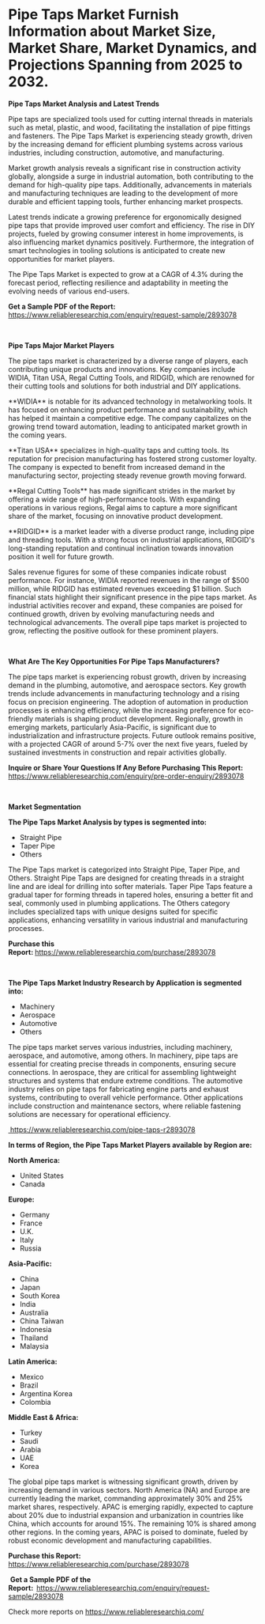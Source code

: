 <p><h1>Pipe Taps Market Furnish Information about Market Size, Market Share, Market Dynamics, and Projections Spanning from 2025 to 2032.</h1></p><p><strong>Pipe Taps Market Analysis and Latest Trends</strong></p>
<p><p>Pipe taps are specialized tools used for cutting internal threads in materials such as metal, plastic, and wood, facilitating the installation of pipe fittings and fasteners. The Pipe Taps Market is experiencing steady growth, driven by the increasing demand for efficient plumbing systems across various industries, including construction, automotive, and manufacturing. </p><p>Market growth analysis reveals a significant rise in construction activity globally, alongside a surge in industrial automation, both contributing to the demand for high-quality pipe taps. Additionally, advancements in materials and manufacturing techniques are leading to the development of more durable and efficient tapping tools, further enhancing market prospects. </p><p>Latest trends indicate a growing preference for ergonomically designed pipe taps that provide improved user comfort and efficiency. The rise in DIY projects, fueled by growing consumer interest in home improvements, is also influencing market dynamics positively. Furthermore, the integration of smart technologies in tooling solutions is anticipated to create new opportunities for market players. </p><p>The Pipe Taps Market is expected to grow at a CAGR of 4.3% during the forecast period, reflecting resilience and adaptability in meeting the evolving needs of various end-users.</p></p>
<p><strong>Get a Sample PDF of the Report:&nbsp;</strong> <a href="https://www.reliableresearchiq.com/enquiry/request-sample/2893078?utm_campaign=3180&utm_medium=2&utm_source=Github&utm_content=ia&utm_term=15032025&utm_id=pipe-taps">https://www.reliableresearchiq.com/enquiry/request-sample/2893078</a></p>
<p>&nbsp;</p>
<p><strong>Pipe Taps Major Market Players</strong></p>
<p><p>The pipe taps market is characterized by a diverse range of players, each contributing unique products and innovations. Key companies include WIDIA, Titan USA, Regal Cutting Tools, and RIDGID, which are renowned for their cutting tools and solutions for both industrial and DIY applications.</p><p>**WIDIA** is notable for its advanced technology in metalworking tools. It has focused on enhancing product performance and sustainability, which has helped it maintain a competitive edge. The company capitalizes on the growing trend toward automation, leading to anticipated market growth in the coming years.</p><p>**Titan USA** specializes in high-quality taps and cutting tools. Its reputation for precision manufacturing has fostered strong customer loyalty. The company is expected to benefit from increased demand in the manufacturing sector, projecting steady revenue growth moving forward.</p><p>**Regal Cutting Tools** has made significant strides in the market by offering a wide range of high-performance tools. With expanding operations in various regions, Regal aims to capture a more significant share of the market, focusing on innovative product development.</p><p>**RIDGID** is a market leader with a diverse product range, including pipe and threading tools. With a strong focus on industrial applications, RIDGID's long-standing reputation and continual inclination towards innovation position it well for future growth.</p><p>Sales revenue figures for some of these companies indicate robust performance. For instance, WIDIA reported revenues in the range of $500 million, while RIDGID has estimated revenues exceeding $1 billion. Such financial stats highlight their significant presence in the pipe taps market. As industrial activities recover and expand, these companies are poised for continued growth, driven by evolving manufacturing needs and technological advancements. The overall pipe taps market is projected to grow, reflecting the positive outlook for these prominent players.</p></p>
<p>&nbsp;</p>
<p><strong>What Are The Key Opportunities For Pipe Taps Manufacturers?</strong></p>
<p><p>The pipe taps market is experiencing robust growth, driven by increasing demand in the plumbing, automotive, and aerospace sectors. Key growth trends include advancements in manufacturing technology and a rising focus on precision engineering. The adoption of automation in production processes is enhancing efficiency, while the increasing preference for eco-friendly materials is shaping product development. Regionally, growth in emerging markets, particularly Asia-Pacific, is significant due to industrialization and infrastructure projects. Future outlook remains positive, with a projected CAGR of around 5-7% over the next five years, fueled by sustained investments in construction and repair activities globally.</p></p>
<p><strong>Inquire or Share Your Questions If Any Before Purchasing This Report:</strong> <a href="https://www.reliableresearchiq.com/enquiry/pre-order-enquiry/2893078?utm_campaign=3180&utm_medium=2&utm_source=Github&utm_content=ia&utm_term=15032025&utm_id=pipe-taps">https://www.reliableresearchiq.com/enquiry/pre-order-enquiry/2893078</a></p>
<p>&nbsp;</p>
<p><strong>Market Segmentation</strong></p>
<p><strong>The Pipe Taps Market Analysis by types is segmented into:</strong></p>
<p><ul><li>Straight Pipe</li><li>Taper Pipe</li><li>Others</li></ul></p>
<p><p>The Pipe Taps market is categorized into Straight Pipe, Taper Pipe, and Others. Straight Pipe Taps are designed for creating threads in a straight line and are ideal for drilling into softer materials. Taper Pipe Taps feature a gradual taper for forming threads in tapered holes, ensuring a better fit and seal, commonly used in plumbing applications. The Others category includes specialized taps with unique designs suited for specific applications, enhancing versatility in various industrial and manufacturing processes.</p></p>
<p><strong>Purchase this Report:&nbsp;</strong><a href="https://www.reliableresearchiq.com/purchase/2893078?utm_campaign=3180&utm_medium=2&utm_source=Github&utm_content=ia&utm_term=15032025&utm_id=pipe-taps">https://www.reliableresearchiq.com/purchase/2893078</a></p>
<p>&nbsp;</p>
<p><strong>The Pipe Taps Market Industry Research by Application is segmented into:</strong></p>
<p><ul><li>Machinery</li><li>Aerospace</li><li>Automotive</li><li>Others</li></ul></p>
<p><p>The pipe taps market serves various industries, including machinery, aerospace, and automotive, among others. In machinery, pipe taps are essential for creating precise threads in components, ensuring secure connections. In aerospace, they are critical for assembling lightweight structures and systems that endure extreme conditions. The automotive industry relies on pipe taps for fabricating engine parts and exhaust systems, contributing to overall vehicle performance. Other applications include construction and maintenance sectors, where reliable fastening solutions are necessary for operational efficiency.</p></p>
<p><a href="https://www.reliableresearchiq.com/pipe-taps-r2893078?utm_campaign=3180&utm_medium=2&utm_source=Github&utm_content=ia&utm_term=15032025&utm_id=pipe-taps">&nbsp;https://www.reliableresearchiq.com/pipe-taps-r2893078</a></p>
<p><strong>In terms of Region, the Pipe Taps Market Players available by Region are:</strong></p>
<p>
    <p> <strong> North America: </strong>
        <ul>
            <li>United States</li>
            <li>Canada</li>
        </ul>
        </p> 
    <p> <strong> Europe: </strong>
        <ul>
            <li>Germany</li>
            <li>France</li>
            <li>U.K.</li>
            <li>Italy</li>
            <li>Russia</li>
        </ul>
        </p> 
    <p> <strong> Asia-Pacific: </strong>
        <ul>
            <li>China</li>
            <li>Japan</li>
            <li>South Korea</li>
            <li>India</li>
            <li>Australia</li>
            <li>China Taiwan</li>
            <li>Indonesia</li>
            <li>Thailand</li>
            <li>Malaysia</li>
        </ul>
        </p> 
    <p> <strong> Latin America: </strong>
        <ul>
            <li>Mexico</li>
            <li>Brazil</li>
            <li>Argentina Korea</li>
            <li>Colombia</li>
        </ul>
        </p> 
    <p> <strong> Middle East & Africa: </strong>
        <ul>
            <li>Turkey</li>
            <li>Saudi</li>
            <li>Arabia</li>
            <li>UAE</li>
            <li>Korea</li>
        </ul>
    </p>
    </p>
<p><p>The global pipe taps market is witnessing significant growth, driven by increasing demand in various sectors. North America (NA) and Europe are currently leading the market, commanding approximately 30% and 25% market shares, respectively. APAC is emerging rapidly, expected to capture about 20% due to industrial expansion and urbanization in countries like China, which accounts for around 15%. The remaining 10% is shared among other regions. In the coming years, APAC is poised to dominate, fueled by robust economic development and manufacturing capabilities.</p></p>
<p><strong>Purchase this Report: </strong><a href="https://www.reliableresearchiq.com/purchase/2893078?utm_campaign=3180&utm_medium=2&utm_source=Github&utm_content=ia&utm_term=15032025&utm_id=pipe-taps">https://www.reliableresearchiq.com/purchase/2893078</a></p>
<p>&nbsp;<strong>Get a Sample PDF of the Report:&nbsp;&nbsp;</strong><a href="https://www.reliableresearchiq.com/enquiry/request-sample/2893078?utm_campaign=3180&utm_medium=2&utm_source=Github&utm_content=ia&utm_term=15032025&utm_id=pipe-taps">https://www.reliableresearchiq.com/enquiry/request-sample/2893078</a></p>
<p><strong></strong></p>
<p>Check more reports on <a href="https://www.reliableresearchiq.com/?utm_campaign=3180&utm_medium=2&utm_source=Github&utm_content=ia&utm_term=15032025&utm_id=pipe-taps">https://www.reliableresearchiq.com/</a></p>